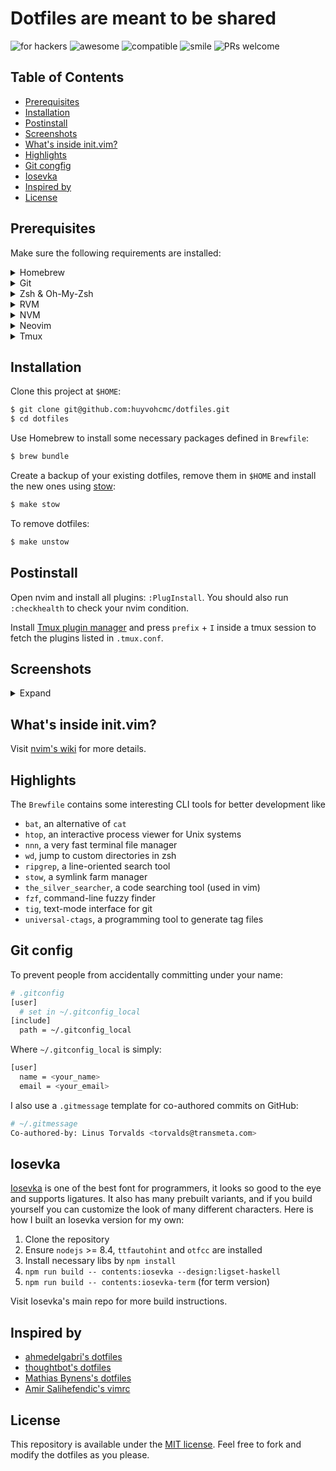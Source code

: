 # Dotfiles are meant to be shared

![for hackers](https://img.shields.io/badge/built%20for-hackers-50dd7e.svg?logo=dependabot&style=flat-square)
![awesome](https://img.shields.io/badge/pretty-awesome-ffc24b.svg?logo=sourcegraph&style=flat-square)
![compatible](https://img.shields.io/badge/compatibility-betamax-f43753.svg?logo=docker&style=flat-square)
![smile](https://img.shields.io/badge/makes%20people-smile-57c7fe.svg?logo=travis&style=flat-square)
![PRs welcome](https://img.shields.io/badge/PRs-welcome-ff69b4.svg?logo=lgtm&style=flat-square)

## Table of Contents

  * [Prerequisites](#prerequisites)
  * [Installation](#installation)
  * [Postinstall](#postinstall)
  * [Screenshots](#screenshots)
  * [What's inside init.vim?](#whats-inside-initvim)
  * [Highlights](#highlights)
  * [Git congfig](#git-config)
  * [Iosevka](#iosevka)
  * [Inspired by](#inspired-by)
  * [License](#license)

## Prerequisites

Make sure the following requirements are installed:

<details>
<summary>Homebrew</summary>
<br>

Install [Homebrew](https://brew.sh) if you haven't.
</details>

<details>
<summary>Git</summary>
<br>

You can either install git via Xcode Command Line Tools or by running `git --version` from your terminal.
</details>

<details>
<summary>Zsh & Oh-My-Zsh</summary>
<br>

[The Z shell](https://github.com/robbyrussell/oh-my-zsh/wiki/Installing-ZSH), is an extended version of the Bourne Shell (sh), with plenty of new features, and support for plugins and themes. [Oh My Zsh](https://github.com/robbyrussell/oh-my-zsh) is a delightful community-driven framework for managing your zsh configuration.

This project use [purer](https://github.com/DFurnes/purer) as the prompt theme for zsh:

```
$ npm install --global purer-prompt
```
</details>

<details>
<summary>RVM</summary>
<br>

RVM is a command-line tool which allows you to easily install, manage, and work with multiple ruby environments from interpreters to sets of gems. Install RVM: https://rvm.io.
</details>

<details>
<summary>NVM</summary>
<br>

Node Version Manager - Simple bash script to manage multiple active node.js versions. To install nvm: https://github.com/creationix/nvm.
</details>

<details>
<summary>Neovim</summary>
<br>

[Neovim](https://github.com/neovim/neovim) (nvim) is a forked version of Vim and arguable to be a lot faster. Follow this guide to build [nvim from source](https://github.com/neovim/neovim/wiki/Building-Neovim) and this guide to install [vim-plug](https://github.com/junegunn/vim-plug) as the main nvim plugin manager.
</details>

<details>
<summary>Tmux</summary>
<br>

[Tmux](https://github.com/tmux/tmux/wiki) is the terminal multiplexer I can't live without. 
</details>

## Installation

Clone this project at `$HOME`:

```bash
$ git clone git@github.com:huyvohcmc/dotfiles.git
$ cd dotfiles
```

Use Homebrew to install some necessary packages defined in `Brewfile`:

```bash
$ brew bundle
```

Create a backup of your existing dotfiles, remove them in `$HOME` and install the new ones using [stow](https://www.gnu.org/software/stow/):

```bash
$ make stow
```

To remove dotfiles:

```bash
$ make unstow
```

## Postinstall

Open nvim and install all plugins: `:PlugInstall`. You should also run `:checkhealth` to check your nvim condition.

Install [Tmux plugin manager](https://github.com/tmux-plugins/tpm) and press `prefix` + `I` inside a tmux session to fetch the plugins listed in `.tmux.conf`.

## Screenshots

<details>
<summary>Expand</summary>
<br>

![preview](screenshots/preview.png)
> iTerm2 tender colorscheme, nnn and tig

![nvim](screenshots/nvim.png)
> Nvim with Iosevka font 14pt
</details>

## What's inside init.vim?

Visit [nvim's wiki](https://github.com/huyvohcmc/dotfiles/wiki/Nvim-plugins) for more details.

## Highlights

The `Brewfile` contains some interesting CLI tools for better development like

- `bat`, an alternative of `cat`
- `htop`, an interactive process viewer for Unix systems
- `nnn`, a very fast terminal file manager
- `wd`, jump to custom directories in zsh
- `ripgrep`, a line-oriented search tool
- `stow`, a symlink farm manager
- `the_silver_searcher`, a code searching tool (used in vim)
- `fzf`, command-line fuzzy finder
- `tig`, text-mode interface for git
- `universal-ctags`, a programming tool to generate tag files

## Git config

To prevent people from accidentally committing under your name:

```bash
# .gitconfig
[user]
  # set in ~/.gitconfig_local
[include]
  path = ~/.gitconfig_local
```

Where `~/.gitconfig_local` is simply:

```bash
[user]
  name = <your_name>
  email = <your_email>
```

I also use a `.gitmessage` template for co-authored commits on GitHub:

```bash
# ~/.gitmessage
Co-authored-by: Linus Torvalds <torvalds@transmeta.com>
```

## Iosevka

[Iosevka](https://github.com/be5invis/Iosevka) is one of the best font for programmers, it looks so good to the eye and supports ligatures. It also has many prebuilt variants, and if you build yourself you can customize the look of many different characters. Here is how I built an Iosevka version for my own:

1. Clone the repository
2. Ensure `nodejs` >= 8.4, `ttfautohint` and `otfcc` are installed
3. Install necessary libs by `npm install`
4. `npm run build -- contents:iosevka --design:ligset-haskell`
5. `npm run build -- contents:iosevka-term` (for term version)

Visit Iosevka's main repo for more build instructions.

## Inspired by

- [ahmedelgabri's dotfiles](https://github.com/ahmedelgabri/dotfiles)
- [thoughtbot's dotfiles](https://github.com/thoughtbot/dotfiles)
- [Mathias Bynens's dotfiles](https://github.com/mathiasbynens/dotfiles)
- [Amir Salihefendic's vimrc](https://github.com/amix/vimrc)

## License

This repository is available under the [MIT license](LICENSE). Feel free to fork and modify the dotfiles as you please.
